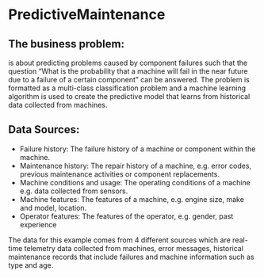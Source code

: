 
# PredictiveMaintenance

## The business problem:
is about predicting problems caused by component failures such that the question “What is the probability that a machine will fail in the near future due to a failure of a certain component” can be answered. The problem is formatted as a multi-class classification problem and a machine learning algorithm is used to create the predictive model that learns from historical data collected from machines. 

## Data Sources:

* Failure history: The failure history of a machine or component within the machine. 
* Maintenance history: The repair history of a machine, e.g. error codes, previous maintenance activities or component replacements. 
* Machine conditions and usage: The operating conditions of a machine e.g. data collected from sensors. 
* Machine features: The features of a machine, e.g. engine size, make and model, location. 
* Operator features: The features of the operator, e.g. gender, past experience 

The data for this example comes from 4 different sources which are real-time telemetry data collected from machines, error messages, historical maintenance records that include failures and machine information such as type and age.

